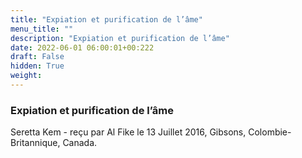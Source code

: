 ```yaml
---
title: "Expiation et purification de l’âme"
menu_title: ""
description: "Expiation et purification de l’âme"
date: 2022-06-01 06:00:01+00:222
draft: False
hidden: True
weight:
---
```

### Expiation et purification de l’âme

Seretta Kem - reçu par Al Fike le 13 Juillet 2016, Gibsons, Colombie-Britannique, Canada.



